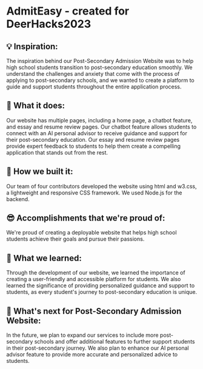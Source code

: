 # AdmitEasy - created for DeerHacks2023

## 💡 Inspiration:
The inspiration behind our Post-Secondary Admission Website was to help high school students transition to post-secondary education smoothly.
We understand the challenges and anxiety that come with the process of applying to post-secondary schools, and we wanted to create a platform to guide and support students throughout the entire application process.

## 🤖 What it does:
Our website has multiple pages, including a home page, a chatbot feature, and essay and resume review pages.
Our chatbot feature allows students to connect with an AI personal advisor to receive guidance and support for their post-secondary education.
Our essay and resume review pages provide expert feedback to students to help them create a compelling application that stands out from the rest.

## 🧠 How we built it:
Our team of four contributors developed the website using html and w3.css, a lightweight and responsive CSS framework.
We used Node.js for the backend.

## 😎 Accomplishments that we're proud of:
We're proud of creating a deployable website that helps high school students achieve their goals and pursue their passions.

## 🥸 What we learned:
Through the development of our website, we learned the importance of creating a user-friendly and accessible platform for students.
We also learned the significance of providing personalized guidance and support to students, as every student's journey to post-secondary education is unique.

## 🥳 What's next for Post-Secondary Admission Website:
In the future, we plan to expand our services to include more post-secondary schools and offer additional features to further support students in their post-secondary journey.
We also plan to enhance our AI personal advisor feature to provide more accurate and personalized advice to students.

